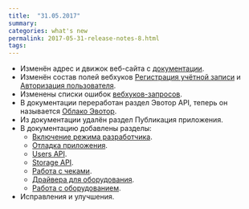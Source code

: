 ```yaml
---
title:  "31.05.2017"
summary:
categories: what's new
permalink: 2017-05-31-release-notes-8.html
tags:
---
```


* Изменён адрес и движок веб-сайта с [документации](https://developer.evotor.ru/docs/).
* Изменён состав полей вебхуков [Регистрация учётной записи](https://api.evotor.ru/docs/#tag/Vebhuki-zaprosy%2Fpaths%2F~1partner.ru~1api~1v1~1user~1create%2Fpost) и [Авторизация пользователя](https://api.evotor.ru/docs/#tag/Vebhuki-zaprosy%2Fpaths%2F~1partner.ru~1api~1v1~1user~1verify%2Fpost).
* Изменены списки ошибок [вебхуков-запросов](https://api.evotor.ru/docs/#tag/Vebhuki-zaprosy).
* В документации переработан раздел Эвотор API, теперь он называется [Облако Эвотор](https://developer.evotor.ru/docs/doc_authorization.html).
* Из документации удалён раздел Публикация приложения.
* В документацию добавлены разделы:
  * [Включение режима разработчика](https://developer.evotor.ru/docs/doc_app_developer_mode.html).
  * [Отладка приложения](https://developer.evotor.ru/docs/doc_app_logging.html).
  * [Users API](https://developer.evotor.ru/docs/doc_java_app_users.html).
  * [Storage API](https://developer.evotor.ru/docs/doc_js_storage_api.html).
  * [Работа с чеками](https://developer.evotor.ru/docs/doc_java_receipt_interactions.html).
  * [Драйвера для оборудования](https://developer.evotor.ru/docs/doc_drivers_library_connection.html).
  * [Работа с оборудованием](https://developer.evotor.ru/docs/doc_java_integration_library_connection.html).
* Исправления и улучшения.
